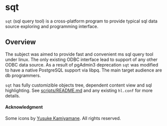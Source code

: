 # sqt
`sqt` (sql query tool) is a cross-platform program to provide typical sql data source exploring and programming interface.

## Overview
The subject was aimed to provide fast and convenient ms sql query tool under linux. The only existing ODBC interface lead to support of any other ODBC data source. As a result of pgAdmin3 deprecation `sqt` was modified to have a native PostgreSQL support via libpq. The main target audience are db programmers.

`sqt` has fully customizible objects tree, dependent content view and sql highlighting. See [scripts/README.md](https://github.com/parihaaraka/sqt/tree/master/scripts) and any existing `hl.conf` for more details.

#### Acknowledgment
Some icons by [Yusuke  Kamiyamane](http://p.yusukekamiyamane.com). All rights reserved.
